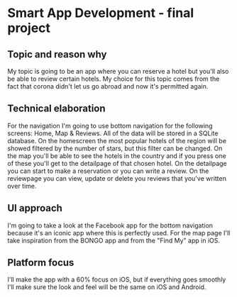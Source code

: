 # Smart App Development - final project
## Topic and reason why
My topic is going to be an app where you can reserve a hotel but you'll also be able to review certain hotels.
My choice for this topic comes from the fact that corona didn't let us go abroad and now it's permitted again. 

## Technical elaboration
For the navigation I'm going to use bottom navigation for the following screens: Home, Map & Reviews.
All of the data will be stored in a SQLite database.
On the homescreen the most popular hotels of the region will be showed filtered by the number of stars, but this filter can be changed.
On the map you'll be able to see the hotels in the country and if you press one of these you'll get to the detailpage of that chosen hotel.
On the detailpage you can start to make a reservation or you can write a review.
On the reviewpage you can view, update or delete you reviews that you've written over time.

## UI approach
I'm going to take a look at the Facebook app for the bottom navigation because it's an iconic app where this is perfectly used.
For the map page I'll take inspiration from the BONGO app and from the "Find My" app in iOS.

## Platform focus
I'll make the app with a 60% focus on iOS, but if everything goes smoothly I'll make sure the look and feel will be the same on iOS and Android.
